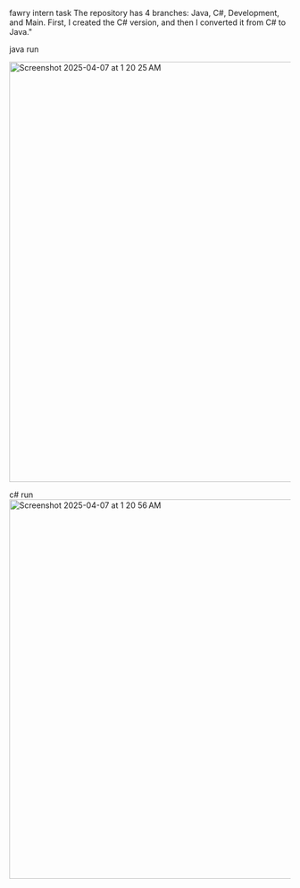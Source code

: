 fawry intern task 
The repository has 4 branches: Java, C#, Development, and Main.
First, I created the C# version, and then I converted it from C# to Java."

java run

<img width="752" alt="Screenshot 2025-04-07 at 1 20 25 AM" src="https://github.com/user-attachments/assets/4256b0ab-509f-43fe-a0e8-abd84c870fb8" />

c# run
<img width="679" alt="Screenshot 2025-04-07 at 1 20 56 AM" src="https://github.com/user-attachments/assets/f1cb29cd-54e8-4e4a-9306-efed5400a08e" />
